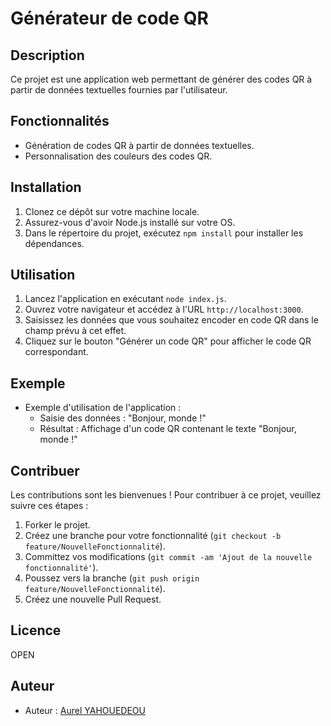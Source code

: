 # Générateur de code QR

## Description
Ce projet est une application web permettant de générer des codes QR à partir de données textuelles fournies par l'utilisateur.

## Fonctionnalités
- Génération de codes QR à partir de données textuelles.
- Personnalisation des couleurs des codes QR.

## Installation
1. Clonez ce dépôt sur votre machine locale.
2. Assurez-vous d'avoir Node.js installé sur votre OS.
3. Dans le répertoire du projet, exécutez `npm install` pour installer les dépendances.

## Utilisation
1. Lancez l'application en exécutant `node index.js`.
2. Ouvrez votre navigateur et accédez à l'URL `http://localhost:3000`.
3. Saisissez les données que vous souhaitez encoder en code QR dans le champ prévu à cet effet.
4. Cliquez sur le bouton "Générer un code QR" pour afficher le code QR correspondant.

## Exemple
- Exemple d'utilisation de l'application :
  - Saisie des données : "Bonjour, monde !"
  - Résultat : Affichage d'un code QR contenant le texte "Bonjour, monde !"

## Contribuer
Les contributions sont les bienvenues ! Pour contribuer à ce projet, veuillez suivre ces étapes :
1. Forker le projet.
2. Créez une branche pour votre fonctionnalité (`git checkout -b feature/NouvelleFonctionnalité`).
3. Committez vos modifications (`git commit -am 'Ajout de la nouvelle fonctionnalité'`).
4. Poussez vers la branche (`git push origin feature/NouvelleFonctionnalité`).
5. Créez une nouvelle Pull Request.

## Licence
OPEN

## Auteur
- Auteur : [Aurel YAHOUEDEOU](https://github.com/imaurelsan)
